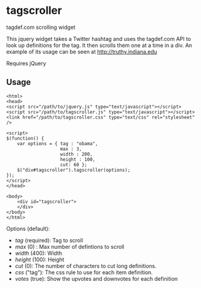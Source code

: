 tagscroller
=============

tagdef.com scrolling widget

This jquery widget takes a Twitter hashtag and uses the tagdef.com API to look up
definitions for the tag. It then scrolls them one at a time in a div. An example
of its usage can be seen at http://truthy.indiana.edu

Requires jQuery

Usage
------------
   
    <html>
    <head>
    <script src="/path/to/jquery.js" type="text/javascript"></script>
    <script src="/path/to/tagscroller.js" type="text/javascript"></script>
    <link href="/path/to/tagscroller.css" type="text/css" rel="stylesheet" />

    <script>
    $(function() {
        var options = { tag : "obama",
                        max : 3,
                        width : 200,
                        height : 100,
                        cut: 60 };
        $("div#tagscroller").tagscroller(options);
    });
    </script>
    </head>

    <body>
        <div id="tagscroller">
        </div>
    </body>
    </html>




Options (default):
 *    *tag* (required): Tag to scroll
 *    *max* (0) : Max number of defintions to scroll
 *    *width* (400): Width
 *    *height* (100): Height
 *    *cut* (0): The number of characters to cut long definitions.
 *    *css* ("tag"): The css rule to use for each item definition.
 *    *votes* (true): Show the upvotes and downvotes for each definition



